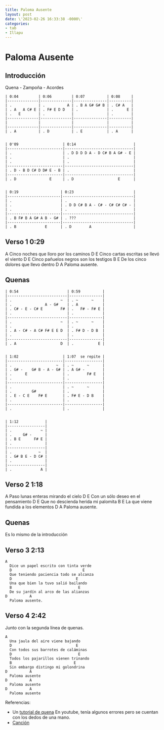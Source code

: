```yaml
---
title: Paloma Ausente
layout: post
date: \'2023-02-26 16:33:38 -0000\'
categories:
- tab
- Illapu
---
```



# Paloma Ausente

## Introducción

Quena - Zampoña - Acordes

~~~
| 0:04         | 0:06         | 0:07          | 0:08     |
|--------------|--------------|---------------|----------|
| .            | .          A | . B A G# G# B | . C# A   |
| . A   A C# E | . F# E D D   | .             | .      E |
| .   E        | .            |               | .        |
|--------------|--------------|---------------|----------|
|              |              |               |          |
|--------------|--------------|---------------|----------|
| . A          | . D          | . E           | . A      |


| 0'09                    | 0:14                          |
|-------------------------|-------------------------------|
| .                       | . D D D D A - D C# B A G# - E |
| .                       | .                             |
| .                       | .                             |
|-------------------------|-------------------------------|
| . D - B D C# D D# E - B | .                             |
|-------------------------|-------------------------------|
| . D               E     | . D                    E      |


| 0:19                   | 0:23                           |
|------------------------|--------------------------------|
| .                      | .                              |
| .                      | . D D C# B A - C# - C# C# C# - |
| .                      | .                              |
|------------------------|--------------------------------|
| . B F# B A G# A B - G# | . ???                          |
|------------------------|--------------------------------|
| . B             E      | . D        A                   |
~~~


## Verso 1 0:29

A
  Cinco noches que lloro por los caminos
  D                                 E
  Cinco cartas escritas se llevó el viento
  D                                E
  Cinco pañuelos negros son los testigos
  B                              E
  De los cinco dolores que llevo dentro
D          A
  Paloma ausente.


## Quenas

~~~
| 0:54                      | 0:59          |
|---------------------------|---------------|
| .                      ~  | . ~      ~    |
| .               A - G#    | . A           |
| . C# - E - C# E        F# | .   F# - F# E |
| .                         | .             |
|---------------------------|---------------|
| .                      ~  | . ~      ~    |
| .                         | .             |
| . A - C# - A C# F# E E D  | . F# D - D B  |
| .                         | .             |
|---------------------------|---------------|
| . A                    D  | .           E |


| 1:02                    | 1:07  se repite |
|-------------------------|-----------------|
| .                    ~  | . ~      ~      |
| . G# -    G# B - A - G# | . A G# -        |
| .      E                | .        F# E   |
| .                       | .               |
|-------------------------|-----------------|
| .                       | . ~      ~      |
| .         G#            | .               |
| . E - C E    F# E       | . F# E - D B    |
| .                       | .               |
|-------------------------|-----------------|
| .                       | .               |


| 1:12            |
|-----------------|
| .             ~ |
| .     G# -      |
| . B E      F# E |
| .               |
|-----------------|
| .            ~  |
| . G# B E - D C# |
| .               |
|-----------------|
| .             A |
~~~

## Verso 2 1:18

A
  Paso lunas enteras mirando el cielo
  D                            E
  Con un sólo deseo en el pensamiento
  D                              E
  Que no descienda herida mi palomita
  B                              E
  La que viene fundida a los elementos
D          A
  Paloma ausente.


## Quenas

Es lo mismo de la introducción

## Verso 3 2:13

~~~
A
  Dice un papel escrito con tinta verde
  D                                E
  Que teniendo paciencia todo se alcanza
  D                             E
  Una que bien la tuvo salió bailando
  B                              E
  De su jardín al arco de las alianzas
D          A
  Paloma ausente.
~~~

## Verso 4 2:42

Junto con la segunda línea de quenas.

~~~
A
  Una jaula del aire viene bajando
  D                             E
  Con todos sus barrotes de caláminas
  D                              E
  Todos los pajarillos vienen trinando
  B                            E
  Sin embargo distingo mi golondrina
D          A
  Paloma ausente
D          A
  Paloma ausente
D          A
  Paloma ausente
~~~

Referencias:
- Un [tutorial de quena](https://www.youtube.com/watch?v=7G0VREzjlCE) En youtube, tenía algunos errores pero se cuentan con los dedos de una mano.
- [Canción]()
